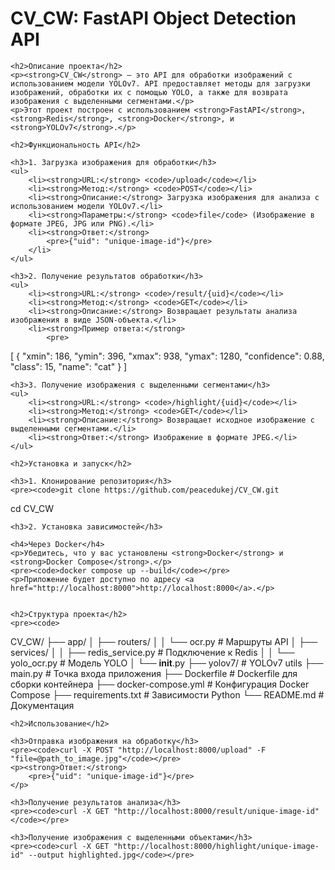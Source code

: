 <!DOCTYPE html>
<html lang="en">
<head>
    <meta charset="UTF-8">
    <meta name="viewport" content="width=device-width, initial-scale=1.0">
    <title>README</title>
</head>
<body>
    <h1>CV_CW: FastAPI Object Detection API</h1>

    <h2>Описание проекта</h2>
    <p><strong>CV_CW</strong> — это API для обработки изображений с использованием модели YOLOv7. API предоставляет методы для загрузки изображений, обработки их с помощью YOLO, а также для возврата изображения с выделенными сегментами.</p>
    <p>Этот проект построен с использованием <strong>FastAPI</strong>, <strong>Redis</strong>, <strong>Docker</strong>, и <strong>YOLOv7</strong>.</p>

    <h2>Функциональность API</h2>

    <h3>1. Загрузка изображения для обработки</h3>
    <ul>
        <li><strong>URL:</strong> <code>/upload</code></li>
        <li><strong>Метод:</strong> <code>POST</code></li>
        <li><strong>Описание:</strong> Загрузка изображения для анализа с использованием модели YOLOv7.</li>
        <li><strong>Параметры:</strong> <code>file</code> (Изображение в формате JPEG, JPG или PNG).</li>
        <li><strong>Ответ:</strong>
            <pre>{"uid": "unique-image-id"}</pre>
        </li>
    </ul>

    <h3>2. Получение результатов обработки</h3>
    <ul>
        <li><strong>URL:</strong> <code>/result/{uid}</code></li>
        <li><strong>Метод:</strong> <code>GET</code></li>
        <li><strong>Описание:</strong> Возвращает результаты анализа изображения в виде JSON-объекта.</li>
        <li><strong>Пример ответа:</strong>
            <pre>
[
  {
    "xmin": 186,
    "ymin": 396,
    "xmax": 938,
    "ymax": 1280,
    "confidence": 0.88,
    "class": 15,
    "name": "cat"
  }
]
            </pre>
        </li>
    </ul>

    <h3>3. Получение изображения с выделенными сегментами</h3>
    <ul>
        <li><strong>URL:</strong> <code>/highlight/{uid}</code></li>
        <li><strong>Метод:</strong> <code>GET</code></li>
        <li><strong>Описание:</strong> Возвращает исходное изображение с выделенными сегментами.</li>
        <li><strong>Ответ:</strong> Изображение в формате JPEG.</li>
    </ul>

    <h2>Установка и запуск</h2>

    <h3>1. Клонирование репозитория</h3>
    <pre><code>git clone https://github.com/peacedukej/CV_CW.git
cd CV_CW</code></pre>

    <h3>2. Установка зависимостей</h3>

    <h4>Через Docker</h4>
    <p>Убедитесь, что у вас установлены <strong>Docker</strong> и <strong>Docker Compose</strong>.</p>
    <pre><code>docker compose up --build</code></pre>
    <p>Приложение будет доступно по адресу <a href="http://localhost:8000">http://localhost:8000</a>.</p>

    
    <h2>Структура проекта</h2>
    <pre><code>
CV_CW/
├── app/
│   ├── routers/
│   │   └── ocr.py         # Маршруты API
│   ├── services/
│   │   ├── redis_service.py # Подключение к Redis
│   │   └── yolo_ocr.py      # Модель YOLO
│   └── __init__.py
├── yolov7/                # YOLOv7 utils
├── main.py                # Точка входа приложения
├── Dockerfile             # Dockerfile для сборки контейнера
├── docker-compose.yml     # Конфигурация Docker Compose
├── requirements.txt       # Зависимости Python
└── README.md              # Документация
    </code></pre>

    <h2>Использование</h2>

    <h3>Отправка изображения на обработку</h3>
    <pre><code>curl -X POST "http://localhost:8000/upload" -F "file=@path_to_image.jpg"</code></pre>
    <p><strong>Ответ:</strong>
        <pre>{"uid": "unique-image-id"}</pre>
    </p>

    <h3>Получение результатов анализа</h3>
    <pre><code>curl -X GET "http://localhost:8000/result/unique-image-id"</code></pre>

    <h3>Получение изображения с выделенными объектами</h3>
    <pre><code>curl -X GET "http://localhost:8000/highlight/unique-image-id" --output highlighted.jpg</code></pre>
</body>
</html>
